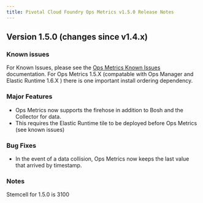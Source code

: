 ```yaml
---
title: Pivotal Cloud Foundry Ops Metrics v1.5.0 Release Notes
---
```


## Version 1.5.0 (changes since v1.4.x)

### Known issues
For Known Issues, please see the [Ops Metrics Known Issues](opsmetrics_ki_1_5.html) documentation.  For Ops Metrics 1.5.X (compatable with Ops Manager and Elastic Runtime 1.6.X ) there is one important install ordering dependency.

### Major Features
* Ops Metrics now supports the firehose in addition to Bosh and the Collector for data.
* This requires the Elastic Runtime tile to be deployed before Ops Metrics (see known issues)

### Bug Fixes
* In the event of a data collision, Ops Metrics now keeps the last value that arrived by timestamp.

### Notes
Stemcell for 1.5.0 is 3100
